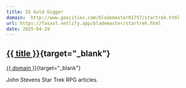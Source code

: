 ```yaml
---
title: SS Gold Digger
domain:  http://www.geocities.com/blademaster01757/startrek.html
url: https://fasast.netlify.app/blademaster/startrek.html
date: 2025-04-29
---
```

## [{{ title }}]({{url}}){target="_blank"}
[{{ domain }}]({{url}}){target="_blank"}

John Stevens Star Trek RPG articles.